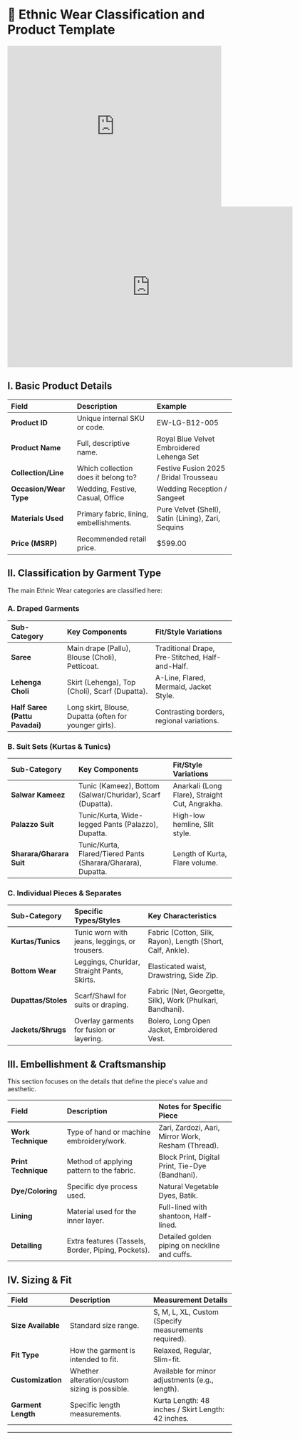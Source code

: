 # 👘 Ethnic Wear Classification and Product Template

<iframe 
    src="https://drive.google.com/file/d/1OLrDMJjiUIZc-JTF9uS7AOc8Iubt8y7f/preview" 
    width="480" 
    height="360" 
    allow="autoplay" 
    frameborder="0" 
    allowfullscreen
></iframe>


<iframe
    width="640"
    height="360"
    src="https://www.youtube.com/embed/uMifpxL0kEc?autoplay=1&loop=1&playlist=uMifpxL0kEc"
    frameborder="0"
    allow="accelerometer; autoplay; clipboard-write; encrypted-media; gyroscope; picture-in-picture; web-share"
    allowfullscreen
></iframe>

<!-- <iframe
    width="640"
    height="360"
    src="https://www.youtube.com/embed/lKZt0-MVkBA?autoplay=1&mute=1&loop=1&playlist=lKZt0-MVkBA"
    frameborder="0"
    allow="accelerometer; autoplay; clipboard-write; encrypted-media; gyroscope; picture-in-picture; web-share"
    allowfullscreen
></iframe> -->

<!-- src="https://www.youtube.com/embed/uMifpxL0kEc?autoplay=1&mute=1&loop=1&playlist=uMifpxL0kEc" -->

## I. Basic Product Details

| Field | Description | Example |
| :--- | :--- | :--- |
| **Product ID** | Unique internal SKU or code. | EW-LG-B12-005 |
| **Product Name** | Full, descriptive name. | Royal Blue Velvet Embroidered Lehenga Set |
| **Collection/Line** | Which collection does it belong to? | Festive Fusion 2025 / Bridal Trousseau |
| **Occasion/Wear Type** | Wedding, Festive, Casual, Office | Wedding Reception / Sangeet |
| **Materials Used** | Primary fabric, lining, embellishments. | Pure Velvet (Shell), Satin (Lining), Zari, Sequins |
| **Price (MSRP)** | Recommended retail price. | \$599.00 |

## II. Classification by Garment Type

The main Ethnic Wear categories are classified here:

### A. Draped Garments

| Sub-Category | Key Components | Fit/Style Variations |
| :--- | :--- | :--- |
| **Saree** | Main drape (Pallu), Blouse (Choli), Petticoat. | Traditional Drape, Pre-Stitched, Half-and-Half. |
| **Lehenga Choli** | Skirt (Lehenga), Top (Choli), Scarf (Dupatta). | A-Line, Flared, Mermaid, Jacket Style. |
| **Half Saree (Pattu Pavadai)** | Long skirt, Blouse, Dupatta (often for younger girls). | Contrasting borders, regional variations. |

### B. Suit Sets (Kurtas & Tunics)

| Sub-Category | Key Components | Fit/Style Variations |
| :--- | :--- | :--- |
| **Salwar Kameez** | Tunic (Kameez), Bottom (Salwar/Churidar), Scarf (Dupatta). | Anarkali (Long Flare), Straight Cut, Angrakha. |
| **Palazzo Suit** | Tunic/Kurta, Wide-legged Pants (Palazzo), Dupatta. | High-low hemline, Slit style. |
| **Sharara/Gharara Suit** | Tunic/Kurta, Flared/Tiered Pants (Sharara/Gharara), Dupatta. | Length of Kurta, Flare volume. |

### C. Individual Pieces & Separates

| Sub-Category | Specific Types/Styles | Key Characteristics |
| :--- | :--- | :--- |
| **Kurtas/Tunics** | Tunic worn with jeans, leggings, or trousers. | Fabric (Cotton, Silk, Rayon), Length (Short, Calf, Ankle). |
| **Bottom Wear** | Leggings, Churidar, Straight Pants, Skirts. | Elasticated waist, Drawstring, Side Zip. |
| **Dupattas/Stoles** | Scarf/Shawl for suits or draping. | Fabric (Net, Georgette, Silk), Work (Phulkari, Bandhani). |
| **Jackets/Shrugs** | Overlay garments for fusion or layering. | Bolero, Long Open Jacket, Embroidered Vest. |

## III. Embellishment & Craftsmanship

This section focuses on the details that define the piece's value and aesthetic.

| Field | Description | Notes for Specific Piece |
| :--- | :--- | :--- |
| **Work Technique** | Type of hand or machine embroidery/work. | Zari, Zardozi, Aari, Mirror Work, Resham (Thread). |
| **Print Technique** | Method of applying pattern to the fabric. | Block Print, Digital Print, Tie-Dye (Bandhani). |
| **Dye/Coloring** | Specific dye process used. | Natural Vegetable Dyes, Batik. |
| **Lining** | Material used for the inner layer. | Full-lined with shantoon, Half-lined. |
| **Detailing** | Extra features (Tassels, Border, Piping, Pockets). | Detailed golden piping on neckline and cuffs. |

## IV. Sizing & Fit

| Field | Description | Measurement Details |
| :--- | :--- | :--- |
| **Size Available** | Standard size range. | S, M, L, XL, Custom (Specify measurements required). |
| **Fit Type** | How the garment is intended to fit. | Relaxed, Regular, Slim-fit. |
| **Customization** | Whether alteration/custom sizing is possible. | Available for minor adjustments (e.g., length). |
| **Garment Length**| Specific length measurements. | Kurta Length: 48 inches / Skirt Length: 42 inches. |

***